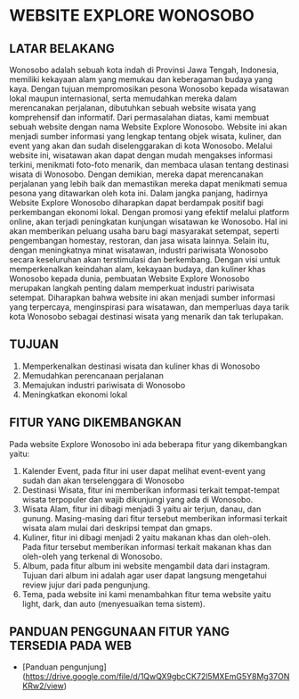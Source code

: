 # WEBSITE EXPLORE WONOSOBO

## LATAR BELAKANG
Wonosobo adalah sebuah kota indah di Provinsi Jawa Tengah, Indonesia, memiliki kekayaan alam yang memukau dan keberagaman budaya yang kaya. Dengan tujuan mempromosikan pesona Wonosobo kepada wisatawan lokal maupun internasional, serta memudahkan mereka dalam merencanakan perjalanan, dibutuhkan sebuah website wisata yang komprehensif dan informatif. 
Dari permasalahan diatas, kami membuat sebuah website dengan nama Website Explore Wonosobo. Website ini akan menjadi sumber informasi yang lengkap tentang objek wisata, kuliner, dan event yang akan dan sudah diselenggarakan di kota Wonosobo. Melalui website ini, wisatawan akan dapat dengan mudah mengakses informasi terkini, menikmati foto-foto menarik, dan membaca ulasan tentang destinasi wisata di Wonosobo. Dengan demikian, mereka dapat merencanakan perjalanan yang lebih baik dan memastikan mereka dapat menikmati semua pesona yang ditawarkan oleh kota ini.
Dalam jangka panjang, hadirnya Website Explore Wonosobo diharapkan dapat berdampak positif bagi perkembangan ekonomi lokal. Dengan promosi yang efektif melalui platform online, akan terjadi peningkatan kunjungan wisatawan ke Wonosobo. Hal ini akan memberikan peluang usaha baru bagi masyarakat setempat, seperti pengembangan homestay, restoran, dan jasa wisata lainnya. Selain itu, dengan meningkatnya minat wisatawan, industri pariwisata Wonosobo secara keseluruhan akan terstimulasi dan berkembang.
Dengan visi untuk memperkenalkan keindahan alam, kekayaan budaya, dan kuliner khas Wonosobo kepada dunia, pembuatan Website Explore Wonosobo merupakan langkah penting dalam memperkuat industri pariwisata setempat. Diharapkan bahwa website ini akan menjadi sumber informasi yang terpercaya, menginspirasi para wisatawan, dan memperluas daya tarik kota Wonosobo sebagai destinasi wisata yang menarik dan tak terlupakan.

## TUJUAN
1. Memperkenalkan destinasi wisata dan kuliner khas di Wonosobo
2. Memudahkan perencanaan perjalanan
3. Memajukan industri pariwisata di Wonosobo
4. Meningkatkan ekonomi lokal

## FITUR YANG DIKEMBANGKAN
Pada website Explore Wonosobo ini ada beberapa fitur yang dikembangkan yaitu:
1. Kalender Event, pada fitur ini user dapat melihat event-event yang sudah dan akan terselenggara di Wonosobo
2. Destinasi Wisata, fitur ini memberikan informasi terkait tempat-tempat wisata terpopuler dan wajib dikunjungi yang ada di Wonosobo.
3. Wisata Alam, fitur ini dibagi menjadi 3 yaitu air terjun, danau, dan gunung. Masing-masing dari fitur tersebut memberikan informasi terkait wisata alam mulai dari deskripsi tempat dan gmaps.
4. Kuliner, fitur ini dibagi menjadi 2 yaitu makanan khas dan oleh-oleh. Pada fitur tersebut memberikan informasi terkait makanan khas dan oleh-oleh yang terkenal di Wonosobo.
5. Album, pada fitur album ini website mengambil data dari instagram. Tujuan dari album ini adalah agar user dapat langsung mengetahui review jujur dari pada pengunjung.
6. Tema, pada website ini kami menambahkan fitur tema website yaitu light, dark, dan auto (menyesuaikan tema sistem).

## PANDUAN PENGGUNAAN FITUR YANG TERSEDIA PADA WEB
- [Panduan pengunjung] (https://drive.google.com/file/d/1QwQX9gbcCK72l5MXEmG5Y8Mg37ONKRw2/view)
